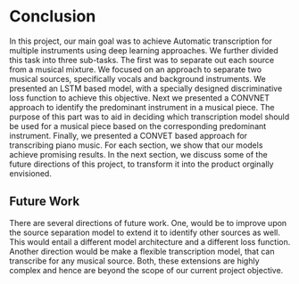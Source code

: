 # Conclusion

In this project, our main goal was to achieve Automatic transcription for multiple instruments using deep learning approaches. We further divided this task into three sub-tasks. The first was to separate out each source from a musical mixture. We focused on an approach to separate two musical sources, specifically vocals and background instruments. We presented an LSTM based model, with a specially designed discriminative loss function to achieve this objective. Next we presented a CONVNET approach to identify the predominant instrument in a musical piece. The purpose of this part was to aid in deciding which transcription model should be used for a musical piece based on the corresponding predominant instrument. Finally, we presented a CONVET based approach for transcribing piano music. For each section, we show that our models achieve promising results. In the next section, we discuss some of the future directions of this project, to transform it into the product orginally envisioned.

## Future Work

There are several directions of future work. One, would be to improve upon the source separation model to extend it to identify other sources as well. This would entail a different model architecture and a different loss function. Another direction would be make a flexible transcription model, that can transcribe for any musical source. Both, these extensions are highly complex and hence are beyond the scope of our current project objective.
